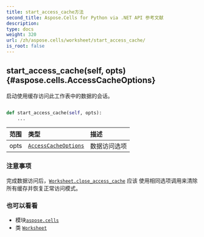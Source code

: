 ```yaml
---
title: start_access_cache方法
second_title: Aspose.Cells for Python via .NET API 参考文献
description:
type: docs
weight: 320
url: /zh/aspose.cells/worksheet/start_access_cache/
is_root: false
---
```

##  start_access_cache(self, opts) {#aspose.cells.AccessCacheOptions}
启动使用缓存访问此工作表中的数据的会话。



```python

def start_access_cache(self, opts):
    ...
```


|范围|类型|描述|
| :- | :- | :- |
| opts | [`AccessCacheOptions`](/cells/python-net/zh/aspose.cells/accesscacheoptions) |数据访问选项|
### 注意事项

完成数据访问后，[`Worksheet.close_access_cache`](/cells/python-net/zh/aspose.cells/worksheet/close_access_cache) 应该
使用相同选项调用来清除所有缓存并恢复正常访问模式。


### 也可以看看
* 模块[`aspose.cells`](../../)
* 类 [`Worksheet`](/cells/python-net/zh/aspose.cells/worksheet)
